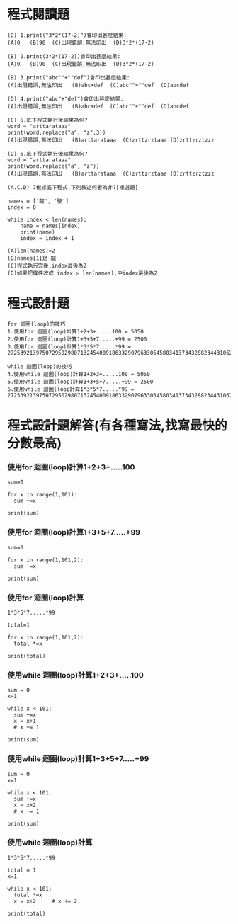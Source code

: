 
# 程式閱讀題

```
(D) 1.print("3*2*(17-2)")會印出甚麼結果:
(A)0   (B)90  (C)出現錯誤,無法印出  (D)3*2*(17-2)

(B) 2.print(3*2*(17-2))會印出甚麼結果:
(A)0   (B)90  (C)出現錯誤,無法印出  (D)3*2*(17-2)

(B) 3.print("abc""+""def")會印出甚麼結果:
(A)出現錯誤,無法印出   (B)abc+def  (C)abc""+""def  (D)abcdef

(D) 4.print("abc"+"def")會印出甚麼結果:
(A)出現錯誤,無法印出   (B)abc+def  (C)abc""+""def  (D)abcdef

(C) 5.底下程式執行後結果為何?
word = "arttarataaa"
print(word.replace("a", "z",3))
(A)出現錯誤,無法印出   (B)arttarataaa  (C)zrttzrztaaa (D)zrttzrztzzz

(D) 6.底下程式執行後結果為何?
word = "arttarataaa"
print(word.replace("a", "z"))
(A)出現錯誤,無法印出   (B)arttarataaa  (C)zrttzrztaaa (D)zrttzrztzzz

(A.C.D) 7根據底下程式,下列敘述何者為非?[複選題]

names = ['龍', '聖']
index = 0

while index < len(names):
    name = names[index]
    print(name)
    index = index + 1
    
(A)len(names)=2  
(B)names[1]是 龍 
(C)程式執行完後,index最後為2
(D)如果把條件改成 index > len(names),中index最後為2
```
# 程式設計題
```
for 迴圈(loop)的技巧
1.使用for 迴圈(loop)計算1+2+3+.....100 = 5050
2.使用for 迴圈(loop)計算1+3+5+7.....+99 = 2500
3.使用for 迴圈(loop)計算1*3*5*7.....*99 = 2725392139750729502980713245400918633290796330545803413734328823443106201171875

while 迴圈(loop)的技巧
4.使用while 迴圈(loop)計算1+2+3+.....100 = 5050
5.使用while 迴圈(loop)計算1+3+5+7.....+99 = 2500 
6.使用while 迴圈(loop計算1*3*5*7.....*99 = 2725392139750729502980713245400918633290796330545803413734328823443106201171875
```


# 程式設計題解答(有各種寫法,找寫最快的分數最高)

### 使用for 迴圈(loop)計算1+2+3+.....100
```
sum=0

for x in range(1,101):
  sum +=x
  
print(sum)
```
### 使用for 迴圈(loop)計算1+3+5+7.....+99
```
sum=0

for x in range(1,101,2):
  sum +=x
  
print(sum)
```
### 使用for 迴圈(loop)計算
```
1*3*5*7.....*99
```
```
total=1

for x in range(1,101,2):
  total *=x
  
print(total)
```

### 使用while 迴圈(loop)計算1+2+3+.....100
```
sum = 0
x=1

while x < 101:
  sum +=x
  x = x+1
  # x += 1
  
print(sum)
```
### 使用while 迴圈(loop)計算1+3+5+7.....+99
```
sum = 0
x=1

while x < 101:
  sum +=x
  x = x+2
  # x += 1
  
print(sum)
```

### 使用while 迴圈(loop)計算
```
1*3*5*7.....*99
```
```
total = 1
x=1

while x < 101:
  total *=x
  x = x+2     # x += 2
  
print(total)
```

